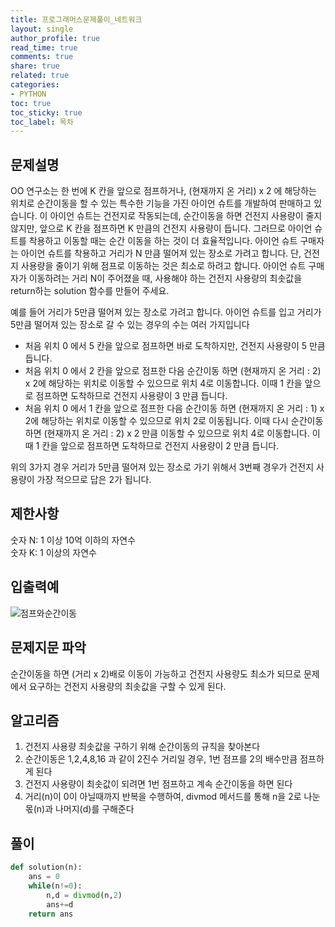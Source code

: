```yaml
---
title: 프로그래머스문제풀이_네트워크
layout: single
author_profile: true
read_time: true
comments: true
share: true
related: true
categories:
- PYTHON
toc: true
toc_sticky: true
toc_label: 목차
---
```


## 문제설명
OO 연구소는 한 번에 K 칸을 앞으로 점프하거나, (현재까지 온 거리) x 2 에 해당하는 위치로 순간이동을 할 수 있는 특수한 기능을 가진 아이언 슈트를 개발하여 판매하고 있습니다. 이 아이언 슈트는 건전지로 작동되는데, 순간이동을 하면 건전지 사용량이 줄지 않지만, 앞으로 K 칸을 점프하면 K 만큼의 건전지 사용량이 듭니다. 그러므로 아이언 슈트를 착용하고 이동할 때는 순간 이동을 하는 것이 더 효율적입니다. 아이언 슈트 구매자는 아이언 슈트를 착용하고 거리가 N 만큼 떨어져 있는 장소로 가려고 합니다. 단, 건전지 사용량을 줄이기 위해 점프로 이동하는 것은 최소로 하려고 합니다. 아이언 슈트 구매자가 이동하려는 거리 N이 주어졌을 때, 사용해야 하는 건전지 사용량의 최솟값을 return하는 solution 함수를 만들어 주세요.

예를 들어 거리가 5만큼 떨어져 있는 장소로 가려고 합니다.
아이언 슈트를 입고 거리가 5만큼 떨어져 있는 장소로 갈 수 있는 경우의 수는 여러 가지입니다

- 처음 위치 0 에서 5 칸을 앞으로 점프하면 바로 도착하지만, 건전지 사용량이 5 만큼 듭니다.
- 처음 위치 0 에서 2 칸을 앞으로 점프한 다음 순간이동 하면 (현재까지 온 거리 : 2) x 2에 해당하는 위치로 이동할 수 있으므로 위치 4로 이동합니다. 이때 1 칸을 앞으로 점프하면 도착하므로 건전지 사용량이 3 만큼 듭니다.
- 처음 위치 0 에서 1 칸을 앞으로 점프한 다음 순간이동 하면 (현재까지 온 거리 : 1) x 2에 해당하는 위치로 이동할 수 있으므로 위치 2로 이동됩니다. 이때 다시 순간이동 하면 (현재까지 온 거리 : 2) x 2 만큼 이동할 수 있으므로 위치 4로 이동합니다. 이때 1 칸을 앞으로 점프하면 도착하므로 건전지 사용량이 2 만큼 듭니다.

위의 3가지 경우 거리가 5만큼 떨어져 있는 장소로 가기 위해서 3번째 경우가 건전지 사용량이 가장 적으므로 답은 2가 됩니다.
## 제한사항
숫자 N: 1 이상 10억 이하의 자연수<br>
숫자 K: 1 이상의 자연수

## 입출력예
![점프와순간이동](https://user-images.githubusercontent.com/37354978/102477591-e885e980-409f-11eb-9569-4ce8e68cc8f2.JPG)

## 문제지문 파악
순간이동을 하면 (거리 x 2)배로 이동이 가능하고 건전지 사용량도 최소가 되므로 문제에서 요구하는 건전지 사용량의 최솟값을 구할 수 있게 된다.
## 알고리즘
1.  건전지 사용량 최솟값을 구하기 위해 순간이동의 규칙을 찾아본다
2.  순간이동은 1,2,4,8,16 과 같이 2진수 거리일 경우, 1번 점프를 2의 배수만큼 점프하게 된다
3.  건전지 사용량이 최솟값이 되려면 1번 점프하고 계속 순간이동을 하면 된다 
4.  거리(n)이 0이 아닐때까지 반복을 수행하여, divmod 메서드를 통해 n을 2로 나눈 몫(n)과 나머지(d)를 구해준다
## 풀이
```python
def solution(n):
    ans = 0
    while(n!=0):
        n,d = divmod(n,2)
        ans+=d
    return ans
```

